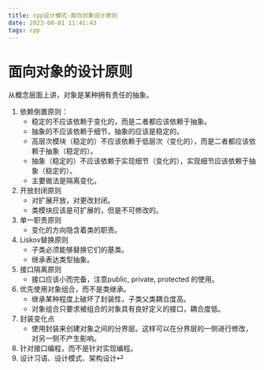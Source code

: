 ```yaml
---
title: cpp设计模式-面向对象设计原则
date: 2023-08-01 11:41:43
tags: cpp
---
```

# 面向对象的设计原则

从概念层面上讲，对象是某种拥有责任的抽象。

1. 依赖倒置原则：
    - 稳定的不应该依赖于变化的，而是二者都应该依赖于抽象。
    - 抽象的不应该依赖于细节，抽象的应该是稳定的。
    - 高层次模块（稳定的）不应该依赖于低层次（变化的），而是二者都应该依赖于抽象（稳定的）。
    - 抽象（稳定的）不应该依赖于实现细节（变化的），实现细节应该依赖于抽象（稳定的）。
    - 主要做法是隔离变化。
2. 开放封闭原则
    - 对扩展开放，对更改封闭。
    - 类模块应该是可扩展的，但是不可修改的。
3. 单一职责原则
    - 变化的方向隐含着类的职责。
4. Liskov替换原则
    - 子类必须能够替换它们的基类。
    - 继承表达类型抽象。
5. 接口隔离原则
    - 接口应该小而完备，注意public, private, protected 的使用。
6. 优先使用对象组合，而不是类继承。
    - 继承某种程度上破坏了封装性，子类父类耦合度高。
    - 对象组合只要求被组合的对象具有良好定义的接口，耦合度低。
7. 封装变化点
    - 使用封装来创建对象之间的分界层。这样可以在分界层的一侧进行修改，对另一侧不产生影响。
8. 针对接口编程，而不是针对实现编程。
9. 设计习语、设计模式、架构设计⏎                                       
